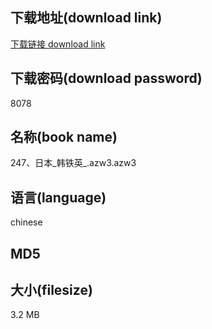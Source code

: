 ## 下载地址(download link)
[下载链接 download link](https://tutu365.netlify.app/?s=247%E3%80%81%E6%97%A5%E6%9C%AC_%E9%9F%A9%E9%93%81%E8%8B%B1_.azw3)

## 下载密码(download password)
8078

## 名称(book name)
247、日本_韩铁英_.azw3.azw3

## 语言(language)
chinese

## MD5


## 大小(filesize)
3.2 MB
